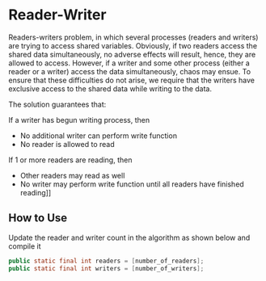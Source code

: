 # Reader-Writer

Readers-writers problem, in which several processes (readers and writers) are trying to access shared variables. 
Obviously, if two readers access the shared data simultaneously, no adverse effects will result, hence, they are allowed to access. 
However, if a writer and some other process (either a reader or a writer) access the data simultaneously, chaos may ensue. 
To ensure that these difficulties do not arise, we require that the writers have exclusive access to the shared data while writing to the data.

The solution guarantees that:

 If a writer has begun writing process, then

- No additional writer can perform write function
- No reader is allowed to read

If 1 or more readers are reading, then

- Other readers may read as well
- No writer may perform write function until all readers have finished reading]]

## How to Use 

Update the reader and writer count in the algorithm as shown below and compile it

```java
public static final int readers = [number_of_readers];
public static final int writers = [number_of_writers];
```
   
 
